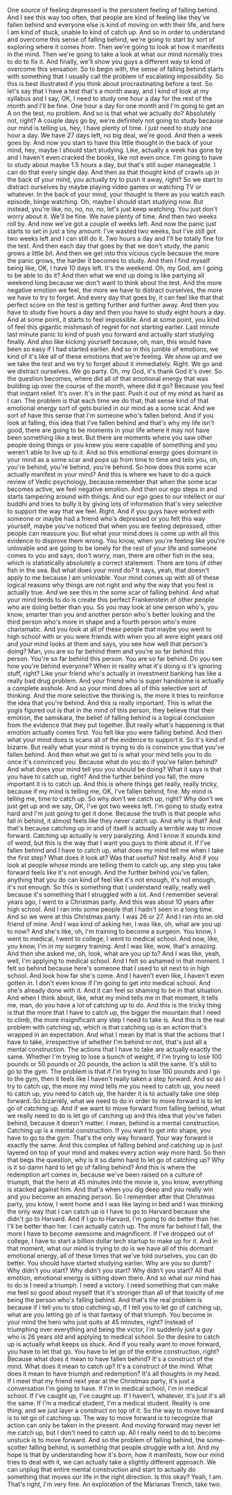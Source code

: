  One source of feeling depressed is the persistent feeling of falling behind. And I see this way too often, that people are kind of feeling like they've fallen behind and everyone else is kind of moving on with their life, and here I am kind of stuck, unable to kind of catch up. And so in order to understand and overcome this sense of falling behind, we're going to start by sort of exploring where it comes from. Then we're going to look at how it manifests in the mind. Then we're going to take a look at what our mind normally tries to do to fix it. And finally, we'll show you guys a different way to kind of overcome this sensation. So to begin with, the sense of falling behind starts with something that I usually call the problem of escalating impossibility. So this is best illustrated if you think about procrastinating before a test. So let's say that I have a test that's a month away, and I kind of look at my syllabus and I say, OK, I need to study one hour a day for the rest of the month and I'll be fine. One hour a day for one month and I'm going to get an A on the test, no problem. And so is that what we actually do? Absolutely not, right? A couple days go by, we're definitely not going to study because our mind is telling us, hey, I have plenty of time. I just need to study one hour a day. We have 27 days left, no big deal, we're good. And then a week goes by. And now you start to have this little thought in the back of your mind, hey, maybe I should start studying. Like, actually a week has gone by and I haven't even cracked the books, like not even once. I'm going to have to study about maybe 1.5 hours a day, but that's still super manageable. I can do that every single day. And then as that thought kind of crawls up in the back of your mind, you actually try to push it away, right? So we start to distract ourselves by maybe playing video games or watching TV or whatever. In the back of your mind, your thought is there as you watch each episode, binge watching. Oh, maybe I should start studying now. But instead, you're like, no, no, no, no, let's just keep watching. You just don't worry about it. We'll be fine. We have plenty of time. And then two weeks roll by. And now we've got a couple of weeks left. And now the panic just starts to set in just a tiny amount. I've wasted two weeks, but I've still got two weeks left and I can still do it. Two hours a day and I'll be totally fine for the test. And then each day that goes by that we don't study, the panic grows a little bit. And then we get into this vicious cycle because the more the panic grows, the harder it becomes to study. And then I find myself being like, OK, I have 10 days left. It's the weekend. Oh, my God, am I going to be able to do it? And then what we end up doing is like partying all weekend long because we don't want to think about the test. And the more negative emotion we feel, the more we have to distract ourselves, the more we have to try to forget. And every day that goes by, it can feel like that that perfect score on the test is getting further and further away. And then you have to study five hours a day and then you have to study eight hours a day. And at some point, it starts to feel impossible. And at some point, you kind of feel this gigantic mishmash of regret for not starting earlier. Last minute last minute panic to kind of push you forward and actually start studying finally. And also like kicking yourself because, oh, man, this would have been so easy if I had started earlier. And so in this jumble of emotions, we kind of it's like all of these emotions that we're feeling. We show up and we we take the test and we try to forget about it immediately. Right. We go and we distract ourselves. We go party. Oh, my God, it's thank God it's over. So the question becomes, where did all of that emotional energy that was building up over the course of the month, where did it go? Because you feel that instant relief. It's over. It's in the past. Push it out of my mind as hard as I can. The problem is that each time we do that, that sense kind of that emotional energy sort of gets buried in our mind as a some scar. And we sort of have this sense that I'm someone who's fallen behind. And if you look at falling, this idea that I've fallen behind and that's why my life isn't good, there are going to be moments in your life where it may not have been something like a test. But there are moments where you saw other people doing things or you knew you were capable of something and you weren't able to live up to it. And so this emotional energy goes dormant in your mind as a some scar and pops up from time to time and tells you, oh, you're behind, you're behind, you're behind. So how does this some scar actually manifest in your mind? And this is where we have to do a quick review of Vedic psychology, because remember that when the some scar becomes active, we feel negative emotion. And then our ego steps in and starts tampering around with things. And our ego goes to our intellect or our buddhi and tries to bully it by giving lots of information that's very selective to support the way that we feel. Right. And if you guys have worked with someone or maybe had a friend who's depressed or you felt this way yourself, maybe you've noticed that when you are feeling depressed, other people can reassure you. But what your mind does is come up with all this evidence to disprove them wrong. You know, when you're feeling like you're unlovable and are going to be lonely for the rest of your life and someone comes to you and says, don't worry, man, there are other fish in the sea, which is statistically absolutely a correct statement. There are tons of other fish in the sea. But what does your mind do? It says, yeah, that doesn't apply to me because I am unlovable. Your mind comes up with all of these logical reasons why things are not right and why the way that you feel is actually true. And we see this in the some scar of falling behind. And what your mind tends to do is create this perfect Frankenstein of other people who are doing better than you. So you may look at one person who's, you know, smarter than you and another person who's better looking and the third person who's more in shape and a fourth person who's more charismatic. And you look at all of these people that maybe you went to high school with or you were friends with when you all were eight years old and your mind looks at them and says, you see how well that person's doing? Man, you are so far behind them and you're so far behind this person. You're so far behind this person. You are so far behind. Do you see how you're behind everyone? When in reality what it's doing is it's ignoring stuff, right? Like your friend who's actually in investment banking has like a really bad drug problem. And your friend who is super handsome is actually a complete asshole. And so your mind does all of this selective sort of thinking. And the more selective the thinking is, the more it tries to reinforce the idea that you're behind. And this is really important. This is what the yogis figured out is that in the mind of this person, they believe that their emotion, the samskara, the belief of falling behind is a logical conclusion from the evidence that they put together. But really what's happening is that emotion actually comes first. You felt like you were falling behind. And then what your mind does is scans all of the evidence to support it. So it's kind of bizarre. But really what your mind is trying to do is convince you that you've fallen behind. And then what we get to is what your mind tells you to do once it's convinced you. Because what do you do if you've fallen behind? And what does your mind tell you you should be doing? What it says is that you have to catch up, right? And the further behind you fall, the more important it is to catch up. And this is where things get really, really tricky, because if my mind is telling me, OK, I've fallen behind, fine. My mind is telling me, time to catch up. So why don't we catch up, right? Why don't we just get up and we say, OK, I've got two weeks left. I'm going to study extra hard and I'm just going to get it done. Because the truth is that people who fall in behind, it almost feels like they never catch up. And why is that? And that's because catching up in and of itself is actually a terrible way to move forward. Catching up actually is very paralyzing. And I know it sounds kind of weird, but this is the way that I want you guys to think about it. If I've fallen behind and I have to catch up, what does my mind tell me when I take the first step? What does it look at? Was that useful? Not really. And if you look at people whose minds are telling them to catch up, any step you take forward feels like it's not enough. And the further behind you've fallen, anything that you do can kind of feel like it's not enough, it's not enough, it's not enough. So this is something that I understand really, really well because it's something that I struggled with a lot. And I remember several years ago, I went to a Christmas party. And this was about 10 years after high school. And I ran into some people that I hadn't seen in a long time. And so we were at this Christmas party. I was 26 or 27. And I ran into an old friend of mine. And I was kind of asking her, I was like, oh, what are you up to now? And she's like, oh, I'm training to become a surgeon. You know, I went to medical, I went to college, I went to medical school. And now, like, you know, I'm in my surgery training. And I was like, wow, that's amazing. And then she asked me, oh, look, what are you up to? And I was like, yeah, well, I'm applying to medical school. And I felt so ashamed in that moment. I felt so behind because here's someone that I used to sit next to in high school. And look how far she's come. And I haven't even like, I haven't even gotten in. I don't even know if I'm going to get into medical school. And she's already done with it. And it can feel so shaming to be in that situation. And when I think about, like, what my mind tells me in that moment, it tells me, man, do you have a lot of catching up to do. And this is the tricky thing is that the more that I have to catch up, the bigger the mountain that I need to climb, the more insignificant any step I need to take is. And this is the real problem with catching up, which is that catching up is an action that's wrapped in an expectation. And what I mean by that is that the actions that I have to take, irrespective of whether I'm behind or not, that's just all a mental construction. The actions that I have to take are actually exactly the same. Whether I'm trying to lose a bunch of weight, if I'm trying to lose 100 pounds or 50 pounds or 20 pounds, the action is still the same. It's still to go to the gym. The problem is that if I'm trying to lose 100 pounds and I go to the gym, then it feels like I haven't really taken a step forward. And so as I try to catch up, the more my mind tells me you need to catch up, you need to catch up, you need to catch up, the harder it is to actually take one step forward. So bizarrely, what we need to do in order to move forward is to let go of catching up. And if we want to move forward from falling behind, what we really need to do is let go of catching up and this idea that you've fallen behind, because it doesn't matter. I mean, behind is a mental construction. Catching up is a mental construction. If you want to get into shape, you have to go to the gym. That's the only way forward. Your way forward is exactly the same. And this complex of falling behind and catching up is just layered on top of your mind and makes every action way more hard. So then that begs the question, why is it so damn hard to let go of catching up? Why is it so damn hard to let go of falling behind? And this is where the redemption art comes in, because we've been raised on a culture of triumph, that the hero at 45 minutes into the movie is, you know, everything is stacked against him. And that's when you dig deep and you really win and you become an amazing person. So I remember after that Christmas party, you know, I went home and I was like laying in bed and I was thinking the only way that I can catch up is I have to go to Harvard because she didn't go to Harvard. And if I go to Harvard, I'm going to do better than her. I'll be better than her. I can actually catch up. The more far behind I fall, the more I have to become awesome and magnificent. If I've dropped out of college, I have to start a billion dollar tech startup to make up for it. And in that moment, what our mind is trying to do is we have all of this dormant emotional energy, all of these times that we've told ourselves, you can do better. You should have started studying earlier. Why are you so dumb? Why didn't you start? Why didn't you start? Why didn't you start? All that emotion, emotional energy is sitting down there. And so what our mind has to do is I need a triumph. I need a victory. I need something that can make me feel so good about myself that it's stronger than all of that toxicity of me being the person who's falling behind. And that's the real problem is because if I tell you to stop catching up, if I tell you to let go of catching up, what are you letting go of is that fantasy of that triumph. You become in your mind the hero who just quits at 45 minutes, right? Instead of triumphing over everything and being the victor, I'm suddenly just a guy who is 26 years old and applying to medical school. So the desire to catch up is actually what keeps us stuck. And if you really want to move forward, you have to let that go. You have to let go of the entire construction, right? Because what does it mean to have fallen behind? It's a construct of the mind. What does it mean to catch up? It's a construct of the mind. What does it mean to have triumph and redemption? It's all thoughts in my head. If I meet that my friend next year at the Christmas party, it's just a conversation I'm going to have. If I'm in medical school, I'm in medical school. If I've caught up, I've caught up. If I haven't, whatever, it's just it's all the same. If I'm a medical student, I'm a medical student. Reality is one thing, and we just layer a construct on top of it. So the way to move forward is to let go of catching up. The way to move forward is to recognize that action can only be taken in the present. And moving forward may never let me catch up, but I don't need to catch up. All I really need to do to become unstuck is to move forward. And so the problem of falling behind, the some-scotter falling behind, is something that people struggle with a lot. And my hope is that by understanding how it's born, how it manifests, how our mind tries to deal with it, we can actually take a slightly different approach. We can unplug that entire mental construction and start to actually do something that moves our life in the right direction. Is this okay? Yeah, I am. That's right, I'm very fine. An exploration of the Marianas Trench, take two.